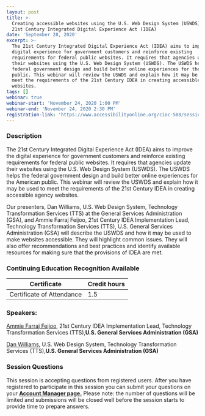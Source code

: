 ```yaml
---
layout: post
title: >-
  Creating accessible websites using the U.S. Web Design System (USWDS) and the
  21st Century Integrated Digital Experience Act (IDEA)
date: 'September 28, 2020'
excerpt: >-
  The 21st Century Integrated Digital Experience Act (IDEA) aims to improve the
  digital experience for government customers and reinforce existing
  requirements for federal public websites. It requires that agencies update
  their websites using the U.S. Web Design System (USWDS). The USWDS helps the
  federal government design and build better online experiences for the American
  public. This webinar will review the USWDS and explain how it may be used to
  meet the requirements of the 21st Century IDEA in creating accessible agency
  websites.
tags: []
webinar: true
webinar-start: 'November 24, 2020 1:00 PM'
webinar-end: 'November 24, 2020 2:30 PM'
registration-link: 'https://www.accessibilityonline.org/cioc-508/session/?id=110879'
---
```

### Description

The 21st Century Integrated Digital Experience Act (IDEA) aims to improve the digital experience for government customers and reinforce existing requirements for federal public websites. It requires that agencies update their websites using the U.S. Web Design System (USWDS). The USWDS helps the federal government design and build better online experiences for the American public. This webinar will review the USWDS and explain how it may be used to meet the requirements of the 21st Century IDEA in creating accessible agency websites.

Our presenters, Dan Williams, U.S. Web Design System, Technology Transformation Services (TTS) at the General Services Administration (GSA), and Ammie Farraj Feijoo, 21st Century IDEA Implementation Lead, Technology Transformation Services (TTS), U.S. General Services Administration (GSA) will describe the USWDS and how it may be used to make websites accessible. They will highlight common issues. They will also offer recommendations and best practices and identify available resources for making sure that the provisions of IDEA are met.

### Continuing Education Recognition Available

| **Certificate**           | **Credit hours** |
| ------------------------- | ---------------- |
| Certificate of Attendance | 1.5              |

### Speakers:

[Ammie Farraj Feijoo](https://www.accessibilityonline.org/speakers/speaker.aspx?id=10847), 21st Century IDEA Implementation Lead, Technology Transformation Services (TTS),**U.S. General Services Administration (GSA)**

[Dan Williams](https://www.accessibilityonline.org/speakers/speaker.aspx?id=10846), U.S. Web Design System, Technology Transformation Services (TTS),**U.S. General Services Administration (GSA)**

### Session Questions

This session is accepting questions from registered users. After you have registered to participate in this session you can submit your questions on your **[Account Manager page.](https://www.accessibilityonline.org/cioc-508/accountManager/18899/session/110879#questions)** Please note: the number of questions will be limited and submissions will be closed well before the session starts to provide time to prepare answers.

